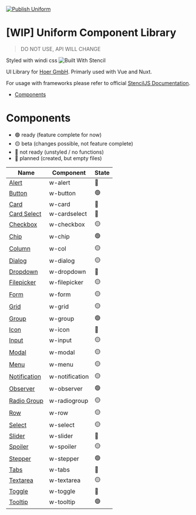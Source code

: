 [![Publish Uniform](https://github.com/dieUrbans/uniform/actions/workflows/npm-publish.yml/badge.svg?branch=master)](https://github.com/dieUrbans/uniform/actions/workflows/npm-publish.yml)

# [WIP] Uniform Component Library

> DO NOT USE, API WILL CHANGE

Styled with windi css
![Built With Stencil](https://img.shields.io/badge/-Built%20With%20Stencil-16161d.svg?logo=data%3Aimage%2Fsvg%2Bxml%3Bbase64%2CPD94bWwgdmVyc2lvbj0iMS4wIiBlbmNvZGluZz0idXRmLTgiPz4KPCEtLSBHZW5lcmF0b3I6IEFkb2JlIElsbHVzdHJhdG9yIDE5LjIuMSwgU1ZHIEV4cG9ydCBQbHVnLUluIC4gU1ZHIFZlcnNpb246IDYuMDAgQnVpbGQgMCkgIC0tPgo8c3ZnIHZlcnNpb249IjEuMSIgaWQ9IkxheWVyXzEiIHhtbG5zPSJodHRwOi8vd3d3LnczLm9yZy8yMDAwL3N2ZyIgeG1sbnM6eGxpbms9Imh0dHA6Ly93d3cudzMub3JnLzE5OTkveGxpbmsiIHg9IjBweCIgeT0iMHB4IgoJIHZpZXdCb3g9IjAgMCA1MTIgNTEyIiBzdHlsZT0iZW5hYmxlLWJhY2tncm91bmQ6bmV3IDAgMCA1MTIgNTEyOyIgeG1sOnNwYWNlPSJwcmVzZXJ2ZSI%2BCjxzdHlsZSB0eXBlPSJ0ZXh0L2NzcyI%2BCgkuc3Qwe2ZpbGw6I0ZGRkZGRjt9Cjwvc3R5bGU%2BCjxwYXRoIGNsYXNzPSJzdDAiIGQ9Ik00MjQuNywzNzMuOWMwLDM3LjYtNTUuMSw2OC42LTkyLjcsNjguNkgxODAuNGMtMzcuOSwwLTkyLjctMzAuNy05Mi43LTY4LjZ2LTMuNmgzMzYuOVYzNzMuOXoiLz4KPHBhdGggY2xhc3M9InN0MCIgZD0iTTQyNC43LDI5Mi4xSDE4MC40Yy0zNy42LDAtOTIuNy0zMS05Mi43LTY4LjZ2LTMuNkgzMzJjMzcuNiwwLDkyLjcsMzEsOTIuNyw2OC42VjI5Mi4xeiIvPgo8cGF0aCBjbGFzcz0ic3QwIiBkPSJNNDI0LjcsMTQxLjdIODcuN3YtMy42YzAtMzcuNiw1NC44LTY4LjYsOTIuNy02OC42SDMzMmMzNy45LDAsOTIuNywzMC43LDkyLjcsNjguNlYxNDEuN3oiLz4KPC9zdmc%2BCg%3D%3D&colorA=16161d&style=flat-square)

UI Library for [Hoer GmbH](https://hoer-electronic.de/en/). Primarly used with Vue and Nuxt.

For usage with frameworks please refer to official [StencilJS Documentation](https://stenciljs.com/docs/overview).

- [Components](#components)

# Components

<a name="components"></a>

- 🟢 ready (feature complete for now)
- 🟡 beta (changes possible, not feature complete)
- 🔴 not ready (unstyled / no functions)
- 🔵 planned (created, but empty files)

| Name                                                                                           | Component      | State |
| ---------------------------------------------------------------------------------------------- | -------------- | ----- |
| [Alert](https://github.com/dieUrbans/uniform/tree/master/src/components/w-alert)               | w-alert        | 🔵    |
| [Button](https://github.com/dieUrbans/uniform/tree/master/src/components/w-button)             | w-button       | 🟢    |
| [Card](https://github.com/dieUrbans/uniform/tree/master/src/components/w-card)                 | w-card         | 🔴    |
| [Card Select](https://github.com/dieUrbans/uniform/tree/master/src/components/w-cardselect)    | w-cardselect   | 🔵    |
| [Checkbox](https://github.com/dieUrbans/uniform/tree/master/src/components/w-checkbox)         | w-checkbox     | 🟡    |
| [Chip](https://github.com/dieUrbans/uniform/tree/master/src/components/w-chip)                 | w-chip         | 🟢    |
| [Column](https://github.com/dieUrbans/uniform/tree/master/src/components/w-col)                | w-col          | 🟡    |
| [Dialog](https://github.com/dieUrbans/uniform/tree/master/src/components/w-dialog)             | w-dialog       | 🟡    |
| [Dropdown](https://github.com/dieUrbans/uniform/tree/master/src/components/w-dropdown)         | w-dropdown     | 🔵    |
| [Filepicker](https://github.com/dieUrbans/uniform/tree/master/src/components/w-filepicker)     | w-filepicker   | 🟡    |
| [Form](https://github.com/dieUrbans/uniform/tree/master/src/components/w-form)                 | w-form         | 🟡    |
| [Grid](https://github.com/dieUrbans/uniform/tree/master/src/components/w-grid)                 | w-grid         | 🟡    |
| [Group](https://github.com/dieUrbans/uniform/tree/master/src/components/w-group)               | w-group        | 🟢    |
| [Icon](https://github.com/dieUrbans/uniform/tree/master/src/components/w-icon)                 | w-icon         | 🔵    |
| [Input](https://github.com/dieUrbans/uniform/tree/master/src/components/w-input)               | w-input        | 🟡    |
| [Modal](https://github.com/dieUrbans/uniform/tree/master/src/components/w-modal)               | w-modal        | 🟡    |
| [Menu](https://github.com/dieUrbans/uniform/tree/master/src/components/w-menu)                 | w-menu         | 🟡    |
| [Notification](https://github.com/dieUrbans/uniform/tree/master/src/components/w-notification) | w-notification | 🟡    |
| [Observer](https://github.com/dieUrbans/uniform/tree/master/src/components/w-observer)         | w-observer     | 🟢    |
| [Radio Group](https://github.com/dieUrbans/uniform/tree/master/src/components/w-radiogroup)    | w-radiogroup   | 🟡    |
| [Row](https://github.com/dieUrbans/uniform/tree/master/src/components/w-row)                   | w-row          | 🟡    |
| [Select](https://github.com/dieUrbans/uniform/tree/master/src/components/w-select)             | w-select       | 🟡    |
| [Slider](https://github.com/dieUrbans/uniform/tree/master/src/components/w-slider)             | w-slider       | 🔵    |
| [Spoiler](https://github.com/dieUrbans/uniform/tree/master/src/components/w-spoiler)           | w-spoiler      | 🟡    |
| [Stepper](https://github.com/dieUrbans/uniform/tree/master/src/components/w-stepper)           | w-stepper      | 🟢    |
| [Tabs](https://github.com/dieUrbans/uniform/tree/master/src/components/w-tabs)                 | w-tabs         | 🔵    |
| [Textarea](https://github.com/dieUrbans/uniform/tree/master/src/components/w-textarea)         | w-textarea     | 🟡    |
| [Toggle](https://github.com/dieUrbans/uniform/tree/master/src/components/w-toggle)             | w-toggle       | 🔵    |
| [Tooltip](https://github.com/dieUrbans/uniform/tree/master/src/components/w-tooltip)           | w-tooltip      | 🟢    |
